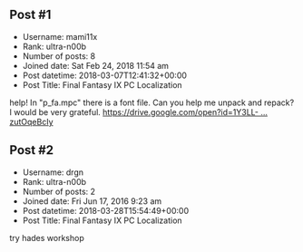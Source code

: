 ## Post #1
- Username: mami11x
- Rank: ultra-n00b
- Number of posts: 8
- Joined date: Sat Feb 24, 2018 11:54 am
- Post datetime: 2018-03-07T12:41:32+00:00
- Post Title: Final Fantasy IX PC Localization

help! In "p_fa.mpc" there is a font file. Can you help me unpack and repack? I would be very grateful.
[https://drive.google.com/open?id=1Y3LL- ... zutOqeBcIy](https://drive.google.com/open?id=1Y3LL-EgI_JPtsX9ZFggcHszutOqeBcIy)
## Post #2
- Username: drgn
- Rank: ultra-n00b
- Number of posts: 2
- Joined date: Fri Jun 17, 2016 9:23 am
- Post datetime: 2018-03-28T15:54:49+00:00
- Post Title: Final Fantasy IX PC Localization

try hades workshop
